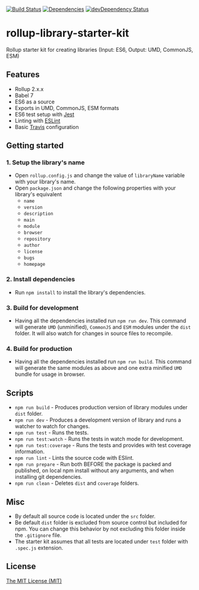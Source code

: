 [![Build Status](https://travis-ci.com/georapbox/rollup-library-starter-kit.svg?branch=master)](https://travis-ci.com/georapbox/rollup-library-starter-kit)
[![Dependencies](https://david-dm.org/georapbox/rollup-library-starter-kit.svg?theme=shields.io)](https://david-dm.org/georapbox/rollup-library-starter-kit)
[![devDependency Status](https://david-dm.org/georapbox/rollup-library-starter-kit/dev-status.svg)](https://david-dm.org/georapbox/rollup-library-starter-kit?type=dev)

# rollup-library-starter-kit

Rollup starter kit for creating libraries (Input: ES6, Output: UMD, CommonJS, ESM)

## Features

- Rollup 2.x.x
- Babel 7
- ES6 as a source
- Exports in UMD, CommonJS, ESM formats
- ES6 test setup with [Jest](https://jestjs.io/)
- Linting with [ESLint](https://eslint.org/)
- Basic [Travis](https://travis-ci.org/) configuration

## Getting started

### 1. Setup the library's name

- Open `rollup.config.js` and change the value of `libraryName` variable with your library's name.
- Open `package.json` and change the following properties with your library's equivalent
  - `name`
  - `version`
  - `description`
  - `main`
  - `module`
  - `browser`
  - `repository`
  - `author`
  - `license`
  - `bugs`
  - `homepage`

### 2. Install dependencies

- Run `npm install` to install the library's dependencies.

### 3. Build for development

- Having all the dependencies installed run `npm run dev`. This command will generate `UMD` (unminified), `CommonJS` and `ESM` modules under the `dist` folder. It will also watch for changes in source files to recompile.

### 4. Build for production

- Having all the dependencies installed run `npm run build`. This command will generate the same modules as above and one extra minified `UMD` bundle for usage in browser.

## Scripts

- `npm run build` - Produces production version of library modules under `dist` folder.
- `npm run dev` - Produces a development version of library and runs a watcher to watch for changes.
- `npm run test` - Runs the tests.
- `npm run test:watch` - Runs the tests in watch mode for development.
- `npm run test:coverage` - Runs the tests and provides with test coverage information.
- `npm run lint` - Lints the source code with ESlint.
- `npm run prepare` - Run both BEFORE the package is packed and published, on local npm install without any arguments, and when installing git dependencies.
- `npm run clean` - Deletes `dist` and `coverage` folders.

## Misc

- By default all source code is located under the `src` folder.
- Be default `dist` folder is excluded from source control but included for npm. You can change this behavior by not excluding this folder inside the `.gitignore` file.
- The starter kit assumes that all tests are located under `test` folder with `.spec.js` extension.

## License

[The MIT License (MIT)](https://georapbox.mit-license.org/@2019)
